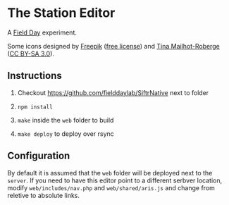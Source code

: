 # The Station Editor

A [Field Day](http://fielddaylab.org) experiment.

Some icons designed by [Freepik](http://www.flaticon.com/authors/freepik) ([free license](http://file005.flaticon.com/downloads/license/license.pdf))
and [Tina Mailhot-Roberge](http://vervex.ca/) ([CC BY-SA 3.0](https://creativecommons.org/licenses/by-sa/3.0/)).

## Instructions

1. Checkout https://github.com/fielddaylab/SiftrNative next to folder

2. `npm install`

3. `make` inside the `web` folder to build

4. `make deploy` to deploy over rsync


## Configuration

By default it is assumed that the `web` folder will be deployed next to the `server`. If you need to have this editor point to a different serbver location, modify `web/includes/nav.php` and `web/shared/aris.js` and change from reletive to absolute links. 
 

